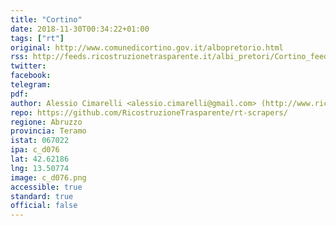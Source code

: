 ```yaml
---
title: "Cortino"
date: 2018-11-30T00:34:22+01:00
tags: ["rt"]
original: http://www.comunedicortino.gov.it/albopretorio.html
rss: http://feeds.ricostruzionetrasparente.it/albi_pretori/Cortino_feed.xml
twitter: 
facebook: 
telegram: 
pdf: 
author: Alessio Cimarelli <alessio.cimarelli@gmail.com> (http://www.ricostruzionetrasparente.it)
repo: https://github.com/RicostruzioneTrasparente/rt-scrapers/
regione: Abruzzo
provincia: Teramo
istat: 067022
ipa: c_d076
lat: 42.62186
lng: 13.50774
image: c_d076.png
accessible: true
standard: true
official: false
---
```

